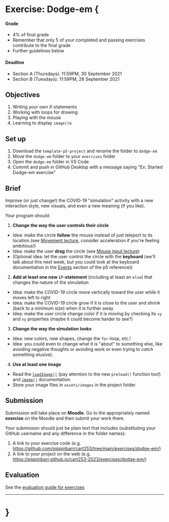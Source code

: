 # Exercise: Dodge-em {

#### Grade

- 4% of final grade
- Remember that only 5 of your completed and passing exercises contribute to the final grade
- Further guidelines below

#### Deadline

- Section A (Thursdays): 11:59PM, 30 September 2021
- Section B (Tuesdays): 11:59PM, 28 September 2021

## Objectives

1. Writing your own if-statements
2. Working with loops for drawing
3. Playing with the mouse
4. Learning to display `image()`s

## Set up

1. Download the `template-p5-project` and rename the folder to `dodge-em`
3. Move the `dodge-em` folder to your `exercises` folder
4. Open the `dodge-em` folder in VS Code
5. Commit and push in GitHub Desktop with a message saying "Ex: Started Dodge-em exercise"

## Brief

Improve (or just change!) the COVID-19 "simulation" activity with a new interaction style, new visuals, and even a new meaning (if you like).

Your program should:

1. **Change the way the user controls their circle**

- Idea: make the circle **follow** the mouse instead of just teleport to its location (see [Movement lecture](../modules/04/movement.md#speed-returns), consider acceleration if you're feeling ambitious!)
- Idea: make the user **drag** the circle (see [Mouse input lecture](../modules/04/mouse-input.md#a-draggable-circle))
- (Optional idea: let the user control the circle with the **keyboard** (we'll talk about this next week, but you could look at the keyboard documentation in the [Events](https://p5js.org/reference/#group-Events) section of the p5 reference))

2. **Add at least one new `if`-statement** (including at least an `else`) that changes the nature of the simulation

- Idea: make the COVID-19 circle move vertically toward the user while it moves left to right
- Idea: make the COVID-19 circle grow if it is close to the user and shrink (back to a minimum size) when it is further away
- Idea: make the user circle change color if it is moving by checking its `vy` and `vy` properties (maybe it could become harder to see?)

3. **Change the way the simulation looks**

- Idea: new colors, new shapes, change the `for`-loop, etc.!
- Idea: you could even to change what it is "about" to something else, like avoiding negative thoughts or avoiding work or even trying to _catch_ something elusive).

4. **Use at least one image**

- Read the [`loadImage()`](https://p5js.org/reference/#/p5/loadImage) (pay attention to the new `preload()` function too!) and [`image()`](https://p5js.org/reference/#/p5/image) documentation.
- Store your image files in `assets/images` in the project folder.

## Submission

Submission will take place on **Moodle**. Go to the appropriately named **exercise** on the Moodle and then submit your work there.

Your submission should just be plain text that includes (substituting your GitHub username and any difference in the folder names):

1. A link to your exercise code (e.g. <https://github.com/pippinbarr/cart253/tree/main/exercises/dodge-em/>)
2. A link to your project on the web (e.g. <https://pippinbarr.github.io/cart253-2023/exercises/dodge-em/>)

## Evaluation

See the [evaluation guide for exercises](../evaluation-guide/)

---

# }
